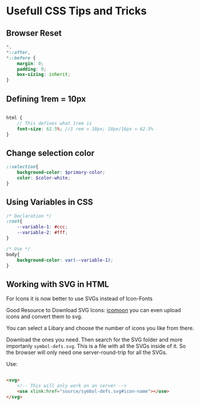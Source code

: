 # Usefull CSS Tips and Tricks

## Browser Reset

```scss
*,
*::after,
*::before {
    margin: 0;
    padding: 0;
    box-sizing: inherit;
}
```

## Defining 1rem = 10px

```scss

html {
    // This defines what 1rem is
    font-size: 62.5%; //1 rem = 10px; 10px/16px = 62.5%
}
```

## Change selection color

```scss
::selection{
    background-color: $primary-color;
    color: $color-white;
}
```

## Using Variables in CSS

```css
/* Declaration */
:root{
    --variable-1: #ccc;
    --variable-2: #fff;
}

/* Use */
body{
    background-color: var(--variable-1);
}
```

## Working with SVG in HTML

For Icons it is now better to use SVGs instead of Icon-Fonts

Good Resource to Download SVG Icons: [icomoon](https://icomoon.io/) you can even upload icons and convert them to svg.

You can select a Libary and choose the number of icons you like from there.

Download the ones you need. Then search for the SVG folder and more importanly `symbol-defs.svg`. This is a file with all the SVGs inside of it. So the browser will only need one server-round-trip for all the SVGs. 

Use:

```html

<svg>
    <!-- This will only work on an server -->
    <use xlink:href="source/symbol-defs.svg#icon-name"></use>
</svg>
```
